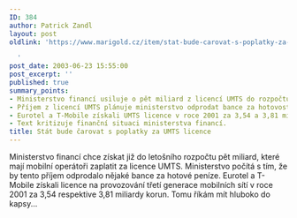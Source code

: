 ```yaml
---
ID: 384
author: Patrick Zandl
layout: post
oldlink: 'https://www.marigold.cz/item/stat-bude-carovat-s-poplatky-za-umts-licence

  '
post_date: 2003-06-23 15:55:00
post_excerpt: ''
published: true
summary_points:
- Ministerstvo financí usiluje o pět miliard z licencí UMTS do rozpočtu.
- Příjem z licencí UMTS plánuje ministerstvo odprodat bance za hotovost.
- Eurotel a T-Mobile získali UMTS licence v roce 2001 za 3,54 a 3,81 miliardy.
- Text kritizuje finanční situaci ministerstva financí.
title: Stát bude čarovat s poplatky za UMTS licence
---
```


Ministerstvo financí chce získat již do letošního rozpočtu pět miliard, které mají mobilní operátoři zaplatit za licence UMTS. Ministerstvo počítá s tím, že by tento příjem odprodalo nějaké bance za hotové peníze. Eurotel a T-Mobile získali licence na provozování třetí generace mobilních sítí v roce 2001 za 3,54 respektive 3,81 miliardy korun. Tomu říkám mít hluboko do kapsy...